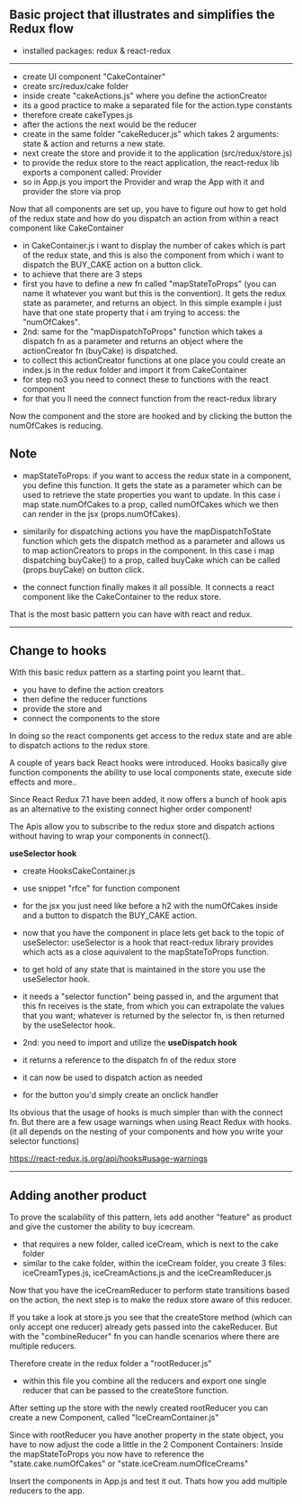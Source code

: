 ## Basic project that illustrates and simplifies the Redux flow

- installed packages: redux & react-redux
 
---

- create UI component "CakeContainer"
- create src/redux/cake folder 
- inside create "cakeActions.js" where you define the actionCreator
- its a good practice to make a separated file for the action.type constants
- therefore create cakeTypes.js 
- after the actions the next would be the reducer
- create in the same folder "cakeReducer.js" which takes 2 arguments: state & action and returns a new state.
- next create the store and provide it to the application
  (src/redux/store.js)
- to provide the redux store to the react application, the react-redux lib exports
  a component called: Provider
- so in App.js you import the Provider and wrap the App with it and provider the
  store via prop

Now that all components are set up, you have to figure out how to get hold of the redux state and how do you dispatch an action from within a react component like CakeContainer

- in CakeContainer.js i want to display the number of cakes which is part of the
  redux state, and this is also the component from which i want to dispatch the BUY_CAKE action on a button click.
- to achieve that there are 3 steps
- first you have to define a new fn called "mapStateToProps" (you can name it
  whatever you want but this is the convention). It gets the redux state as parameter, and returns an object. In this simple example i just have that one state property that i am trying to access: the "numOfCakes".
- 2nd: same for the "mapDispatchToProps" function which takes a dispatch fn as a
  parameter and returns an object where the actionCreator fn (buyCake) is dispatched.
- to collect this actionCreator functions at one place you could create an index.js
  in the redux folder and import it from CakeContainer
- for step no3 you need to connect these to functions with the react component
- for that you ll need the connect function from the react-redux library

Now the component and the store are hooked and by clicking the button the numOfCakes is reducing.

## Note

- mapStateToProps: if you want to access the redux state in a component, you define this function. It gets the state as a parameter which can be used to retrieve the state properties you want to update. In this case i map state.numOfCakes to a prop, called numOfCakes which we then can render in the jsx (props.numOfCakes).

- similarily for dispatching actions you have the mapDispatchToState function which gets the dispatch method as a parameter and allows us to map actionCreators to props in the component. In this case i map dispatching buyCake() to a prop, called buyCake which can be called (props.buyCake) on button click.
  
- the connect function finally makes it all possible. It connects a react component like the CakeContainer to the redux store. 
  
That is the most basic pattern you can have with react and redux.

---

## Change to hooks

With this basic redux pattern as a starting point you learnt that..
- you have to define the action creators
- then define the reducer functions
- provide the store and
- connect the components to the store 

In doing so the react components get access to the redux state and are able to dispatch actions to the redux store.

A couple of years back React hooks were introduced.
Hooks basically give function components the ability to use local components state, execute side effects and more..

Since React Redux 7.1 have been added, it now offers a bunch of hook apis as an alternative to the existing connect higher order component!

The Apis allow you to subscribe to the redux store and dispatch actions without having to wrap your components in connect().

**useSelector hook** 
- create HooksCakeContainer.js
- use snippet "rfce" for function component
- for the jsx you just need like before a h2 with the numOfCakes inside
  and a button to dispatch the BUY_CAKE action.
- now that you have the component in place lets get back to the topic of useSelector:
useSelector is a hook that react-redux library provides which acts as a close aquivalent to the mapStateToProps function.
- to get hold of any state that is maintained in the store you use the useSelector hook. 
- it needs a "selector function" being passed in, and the argument that this fn receives is the state, from which you can extrapolate the values that you want; whatever is returned by the selector fn, is then returned by the useSelector hook.

- 2nd: you need to import and utilize the **useDispatch hook**
- it returns a reference to the dispatch fn of the redux store
- it can now be used to dispatch action as needed
- for the button you'd simply create an onclick handler

Its obvious that the usage of hooks is much simpler than with the connect fn.
But there are a few usage warnings when using React Redux with hooks. (it all depends on the nesting of your components and how you write your selector functions)

https://react-redux.js.org/api/hooks#usage-warnings

---

## Adding another product

To prove the scalability of this pattern, lets add another "feature" as product and give the customer the ability to buy icecream.

- that requires a new folder, called iceCream, which is next to the cake folder
- similar to the cake folder, within the iceCream folder, you create 3 files: iceCreamTypes.js, iceCreamActions.js and the iceCreamReducer.js
  
Now that you have the iceCreamReducer to perform state transitions based on the action, the next step is to make the redux store aware of this reducer.

If you take a look at store.js you see that the createStore method (which can only accept one reducer) already gets passed into the cakeReducer.
But with the "combineReducer" fn you can handle scenarios where there are multiple reducers.

Therefore create in the redux folder a "rootReducer.js" 
- within this file you combine all the reducers and export one single reducer that can be passed to  the createStore function.

After setting up the store with the newly created rootReducer you can create a new Component, called "IceCreamContainer.js"

Since with rootReducer you have another property in the state object, you have to now adjust the code a little in the 2 Component Containers: Inside the mapStateToProps you now have to reference the "state.cake.numOfCakes" or "state.iceCream.numOfIceCreams"

Insert the components in App.js and test it out. Thats how you add multiple reducers to the app.
